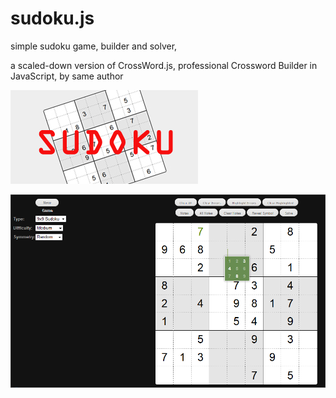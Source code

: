 sudoku.js
=========

simple sudoku game, builder and solver,

a scaled-down version of CrossWord.js, professional Crossword Builder in JavaScript, by same author


![sudoku](sudoku.jpg)


[![sudoku playground app](sudoku_app.png)](http://foo123.github.io/examples/sudoku)
